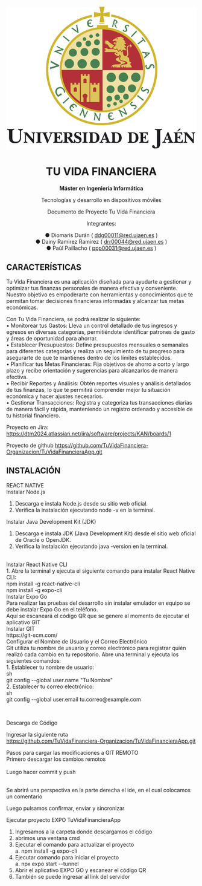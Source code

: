 <div align="center">

![Logo](images/image1.png)

# **TU VIDA FINANCIERA**
**Máster en Ingeniería Informática**


Tecnologías y desarrollo en dispositivos móviles



Documento de Proyecto
Tu Vida Financiera


Integrantes:

●	Diomaris Durán ( ddg00011@red.ujaen.es )<br/>
●	Dainy Ramirez Ramirez ( drr00044@red.ujaen.es )<br/>
●	Paúl Paillacho ( ppp00031@red.ujaen.es )



</div>

## CARACTERÍSTICAS
Tu Vida Financiera es una aplicación diseñada para ayudarte a gestionar y optimizar tus finanzas personales de manera efectiva y conveniente. Nuestro objetivo es empoderarte con herramientas y conocimientos que te permitan tomar decisiones financieras informadas y alcanzar tus metas económicas. <br/>

Con Tu Vida Financiera, se podrá realizar lo siguiente: <br/>
•	Monitorear tus Gastos: Lleva un control detallado de tus ingresos y egresos en diversas categorías, permitiéndote identificar patrones de gasto y áreas de oportunidad para ahorrar. <br/>
•	Establecer Presupuestos: Define presupuestos mensuales o semanales para diferentes categorías y realiza un seguimiento de tu progreso para asegurarte de que te mantienes dentro de los límites establecidos. <br/>
•	Planificar tus Metas Financieras: Fija objetivos de ahorro a corto y largo plazo y recibe orientación y sugerencias para alcanzarlos de manera efectiva. <br/>
•	Recibir Reportes y Análisis: Obtén reportes visuales y análisis detallados de tus finanzas, lo que te permitirá comprender mejor tu situación económica y hacer ajustes necesarios. <br/>
•	Gestionar Transacciones: Registra y categoriza tus transacciones diarias de manera fácil y rápida, manteniendo un registro ordenado y accesible de tu historial financiero. <br/>



Proyecto en Jira:
https://dtm2024.atlassian.net/jira/software/projects/KAN/boards/1 


Proyecto de github
https://github.com/TuVidaFinanciera-Organizacion/TuVidaFinancieraApp.git

## INSTALACIÓN

REACT NATIVE<br/>
Instalar Node.js<br/>
1.	Descarga e instala Node.js desde su sitio web oficial.
2.	Verifica la instalación ejecutando node -v en la terminal.

Instalar Java Development Kit (JDK)<br/>
1.	Descarga e instala JDK (Java Development Kit) desde el sitio web oficial de Oracle o OpenJDK.
2.	Verifica la instalación ejecutando java -version en la terminal.
<br/>
Instalar React Native CLI<br/>
1.	Abre la terminal y ejecuta el siguiente comando para instalar React Native CLI:
<br/>
npm install -g react-native-cli<br/>
npm install -g expo-cli
<br/>
Instalar Expo Go <br/>
Para realizar las pruebas del desarrollo sin instalar emulador en equipo se debe instalar Expo Go en el teléfono.<br/>
Aquí se escaneará el código QR que se genere al momento de ejecutar el aplicativo GIT<br/>
Instalar GIT<br/>
https://git-scm.com/<br/>
Configurar el Nombre de Usuario y el Correo Electrónico<br/>
Git utiliza tu nombre de usuario y correo electrónico para registrar quién realizó cada cambio en tu repositorio. Abre una terminal y ejecuta los siguientes comandos:<br/>
1.	Establecer tu nombre de usuario:<br/>
sh<br/>
git config --global user.name "Tu Nombre"<br/>
2.	Establecer tu correo electrónico:<br/>
sh<br/>
git config --global user.email tu.correo@example.com <br/>

 

Descarga de Código


 

Ingresar la siguiente ruta<br/>
https://github.com/TuVidaFinanciera-Organizacion/TuVidaFinancieraApp.git
<br/>

Pasos para cargar las modificaciones a GIT REMOTO<br/>
Primero descargar los cambios remotos<br/>
 <br/>
Luego hacer commit y push
 
<br/>
Se abrirá una perspectiva en la parte derecha el ide, en el cual colocamos un comentario <br/>
 
Luego pulsamos confirmar, enviar y sincronizar<br/>
 
Ejecutar proyecto EXPO  TuVidaFinancieraApp<br/>
1)	Ingresamos a la carpeta donde descargamos el código<br/>
2)	abrimos una ventana cmd<br/>
3)	Ejecutar el comando para actualizar el proyecto <br/>
a.	npm install -g expo-cli<br/>
4)	Ejecutar comando para iniciar el proyecto<br/>
a.	npx expo start --tunnel<br/>
5)	Abrir el aplicativo EXPO GO y escanear el código QR<br/>
6)	También se puede ingresar al link del servidor
 <br/>



